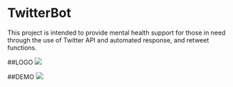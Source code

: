 # TwitterBot

 This project is intended to provide mental health support for those in need through the use of Twitter API and automated response, and retweet functions.

##LOGO
<img src="images/bot_logo2">

##DEMO
<img src="images/demo1">
